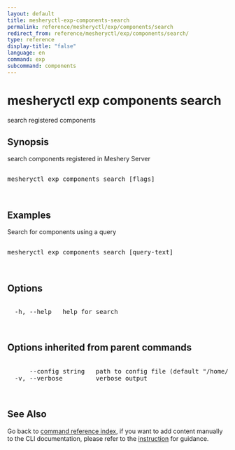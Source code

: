 ```yaml
---
layout: default
title: mesheryctl-exp-components-search
permalink: reference/mesheryctl/exp/components/search
redirect_from: reference/mesheryctl/exp/components/search/
type: reference
display-title: "false"
language: en
command: exp
subcommand: components
---
```


# mesheryctl exp components search

search registered components

## Synopsis

search components registered in Meshery Server
<pre class='codeblock-pre'>
<div class='codeblock'>
mesheryctl exp components search [flags]

</div>
</pre> 

## Examples

Search for components using a query
<pre class='codeblock-pre'>
<div class='codeblock'>
mesheryctl exp components search [query-text]

</div>
</pre> 

## Options

<pre class='codeblock-pre'>
<div class='codeblock'>
  -h, --help   help for search

</div>
</pre>

## Options inherited from parent commands

<pre class='codeblock-pre'>
<div class='codeblock'>
      --config string   path to config file (default "/home/runner/.mesheryconfig.yaml")
  -v, --verbose         verbose output

</div>
</pre>

## See Also

Go back to [command reference index](/reference/mesheryctl/), if you want to add content manually to the CLI documentation, please refer to the [instruction](/project/contributing/contributing-cli#preserving-manually-added-documentation) for guidance.
